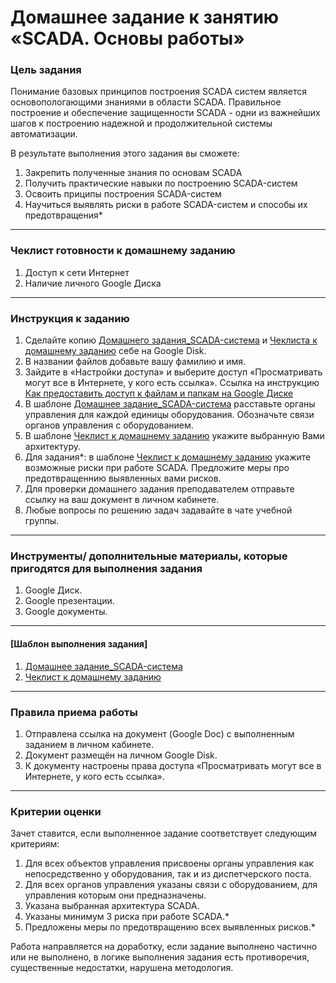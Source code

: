# Домашнее задание к занятию «SCADA. Основы работы»

### Цель задания

Понимание базовых принципов построения SCADA систем является основопологающими знаниями в области SCADA. Правильное построение и обеспечение защищенности SCADA - одни из важнейших шагов к построению надежной и продолжительной системы автоматизации. 

В результате выполнения этого задания вы сможете:

1. Закрепить полученные знания по основам SCADA
2. Получить практические навыки по построению SCADA-систем
3. Освоить приципы построения SCADA-систем
4. Научиться выявлять риски в работе SCADA-систем и способы их предотвращения*

------

### Чеклист готовности к домашнему заданию

1. Доступ к сети Интернет
2. Наличие личного Google Диска

------

### Инструкция к заданию

1. Сделайте копию [Домашнего задания_SCADA-система](https://docs.google.com/presentation/d/13YsoRdDblTP6Fo5f2yYAFzp5Jb3JNh3a1-FAPviO8dY/edit?usp=sharing) и [Чеклиста к домашнему заданию](https://docs.google.com/document/d/15CTEXO1hrDP8s88pEM3Fq_z9B5Nv2n2EbzoT-wIeiJY/edit?usp=sharing) себе на Google Disk.
1. В названии файлов добавьте вашу фамилию и имя.
1. Зайдите в «Настройки доступа» и выберите доступ «Просматривать могут все в Интернете, у кого есть ссылка». Ссылка на инструкцию [Как предоставить доступ к файлам и папкам на Google Диске](https://support.google.com/docs/answer/2494822?hl=ru&co=GENIE.Platform%3DDesktop)
1. В шаблоне [Домашнее задание_SCADA-система](https://docs.google.com/presentation/d/13YsoRdDblTP6Fo5f2yYAFzp5Jb3JNh3a1-FAPviO8dY/edit?usp=sharing) расставьте органы управления для каждой единицы оборудования. Обозначьте связи органов управления с оборудованием.
1. В шаблоне [Чеклист к домашнему заданию](https://docs.google.com/document/d/15CTEXO1hrDP8s88pEM3Fq_z9B5Nv2n2EbzoT-wIeiJY/edit?usp=sharing) укажите выбранную Вами архитектуру.
1. Для задания*: в шаблоне [Чеклист к домашнему заданию](https://docs.google.com/document/d/15CTEXO1hrDP8s88pEM3Fq_z9B5Nv2n2EbzoT-wIeiJY/edit?usp=sharing) укажите возможные риски при работе SCADA. Предложите меры про предотвращеннию выявленных вами рисков.
1. Для проверки домашнего задания преподавателем отправьте ссылку на ваш документ в личном кабинете.
1. Любые вопросы по решению задач задавайте в чате учебной группы.

------

### Инструменты/ дополнительные материалы, которые пригодятся для выполнения задания

1. Google Диск.
2. Google презентации.
3. Google документы.

------
#### [Шаблон выполнения задания]
1. [Домашнее задание_SCADA-система](https://docs.google.com/presentation/d/13YsoRdDblTP6Fo5f2yYAFzp5Jb3JNh3a1-FAPviO8dY/edit?usp=sharing)
2. [Чеклист к домашнему заданию](https://docs.google.com/document/d/15CTEXO1hrDP8s88pEM3Fq_z9B5Nv2n2EbzoT-wIeiJY/edit?usp=sharing)

------

### Правила приема работы

1. Отправлена ссылка на документ (Google Doc) с выполненным заданием в личном кабинете.
2. Документ размещён на личном Google Disk.
3. К документу настроены права доступа «Просматривать могут все в Интернете, у кого есть ссылка».


------

### Критерии оценки

Зачет ставится, если выполненное задание соответствует следующим критериям:

1. Для всех объектов управления присвоены органы управления как непосредственно у оборудования, так и из диспетчерского поста.
2. Для всех органов управления указаны связи с оборудованием, для управления которым они предназначены.
3. Указана выбранная архитектура SCADA.
4. Указаны минимум 3 риска при работе SCADA.*
5. Предложены меры по предотвращению всех выявленных рисков.*

Работа направляется на доработку, если задание выполнено частично или не выполнено, в логике выполнения задания есть противоречия, существенные недостатки, нарушена методология.
